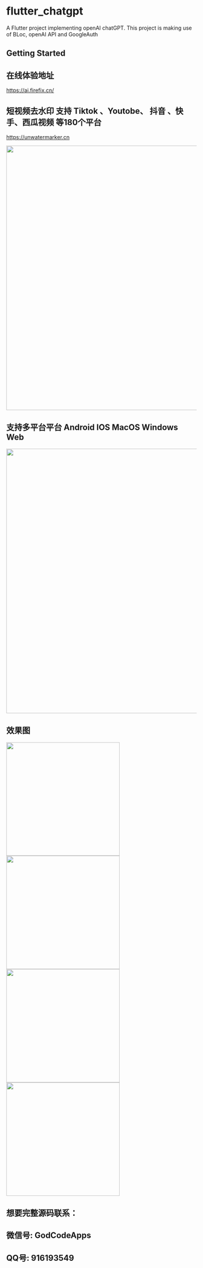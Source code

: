 # flutter_chatgpt

A Flutter project implementing openAI chatGPT.
This project is making use of BLoc, openAI API and GoogleAuth
## Getting Started
## 在线体验地址
https://ai.firefix.cn/
## 短视频去水印 支持 Tiktok 、Youtobe、 抖音 、快手、西瓜视频 等180个平台
https://unwatermarker.cn

<img src="https://github.com/PengyanMingJack/flutter_ChatGPT/assets/15820159/af287508-fb09-4c09-9871-9dd4ce85938c" width="700px">

## 支持多平台平台 Android IOS MacOS Windows Web

<img src="https://github.com/PengyanMingJack/flutter_ChatGPT/assets/15820159/aadaae85-c50d-4f20-8f02-3b5abe29c169" width="700px">

## 效果图
<img src="https://github.com/PengyanMingJack/flutter_ChatGPT/assets/15820159/4f760be3-55d9-4019-8327-2aa25f4ffc6e" width="300px">
<img src="https://github.com/PengyanMingJack/flutter_ChatGPT/assets/15820159/a6644386-5593-4dc6-90f3-dfb7683ca90e" width="300px">
<img src="https://github.com/PengyanMingJack/flutter_ChatGPT/assets/15820159/44e8aa83-2960-4b56-b20a-f58b66649c46" width="300px">
<img src="https://github.com/PengyanMingJack/flutter_ChatGPT/assets/15820159/049ace76-8832-43ae-bcc8-2125f93b7435" width="300px">

## 想要完整源码联系：
## 微信号: GodCodeApps
## QQ号: 916193549
